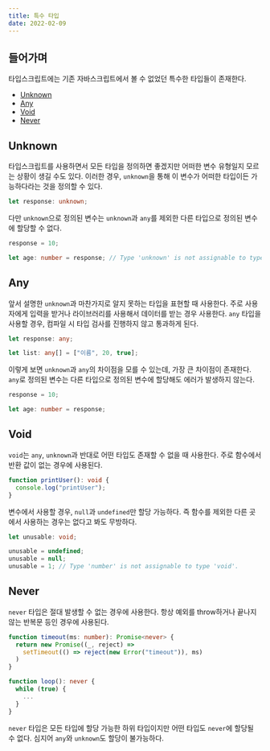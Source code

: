 ```yaml
---
title: 특수 타입
date: 2022-02-09
---
```


## 들어가며

타입스크립트에는 기존 자바스크립트에서 볼 수 없었던 특수한 타입들이 존재한다.

- [Unknown](#unknown)
- [Any](#any)
- [Void](#void)
- [Never](#never)

## Unknown

타입스크립트를 사용하면서 모든 타입을 정의하면 좋겠지만 어떠한 변수 유형일지 모르는 상황이 생길 수도 있다.
이러한 경우, `unknown`을 통해 이 변수가 어떠한 타입이든 가능하다라는 것을 정의할 수 있다.

```typescript
let response: unknown;
```

다만 `unknown`으로 정의된 변수는 `unknown`과 `any`를 제외한 다른 타입으로 정의된 변수에 할당할 수 없다.

```typescript
response = 10;

let age: number = response; // Type 'unknown' is not assignable to type 'number'.
```

## Any

앞서 설명한 `unknown`과 마찬가지로 알지 못하는 타입을 표현할 때 사용한다.
주로 사용자에게 입력을 받거나 라이브러리를 사용해서 데이터를 받는 경우 사용한다.
`any` 타입을 사용할 경우, 컴파일 시 타입 검사를 진행하지 않고 통과하게 된다.

```typescript
let response: any;

let list: any[] = ["이름", 20, true];
```

이렇게 보면 `unknown`과 `any`의 차이점을 모를 수 있는데, 가장 큰 차이점이 존재한다.
`any`로 정의된 변수는 다른 타입으로 정의된 변수에 할당해도 에러가 발생하지 않는다.

```typescript
response = 10;

let age: number = response;
```

## Void

`void`는 `any`, `unknown`과 반대로 어떤 타입도 존재할 수 없을 때 사용한다.
주로 함수에서 반환 값이 없는 경우에 사용된다.

```typescript
function printUser(): void {
  console.log("printUser");
}
```

변수에서 사용할 경우, `null`과 `undefined`만 할당 가능하다.
즉 함수를 제외한 다른 곳에서 사용하는 경우는 없다고 봐도 무방하다.

```typescript
let unusable: void; 

unusable = undefined;
unusable = null;
unusable = 1; // Type 'number' is not assignable to type 'void'.
```

## Never

`never` 타입은 절대 발생할 수 없는 경우에 사용한다.
항상 예외를 throw하거나 끝나지 않는 반복문 등인 경우에 사용된다.

```typescript
function timeout(ms: number): Promise<never> {
  return new Promise((_, reject) =>
    setTimeout(() => reject(new Error("timeout")), ms)
  )
}

function loop(): never {
  while (true) {
    ...
  }
}
```

`never` 타입은 모든 타입에 할당 가능한 하위 타입이지만 어떤 타입도 `never`에 할당될 수 없다.
심지어 `any`와 `unknown`도 할당이 불가능하다.